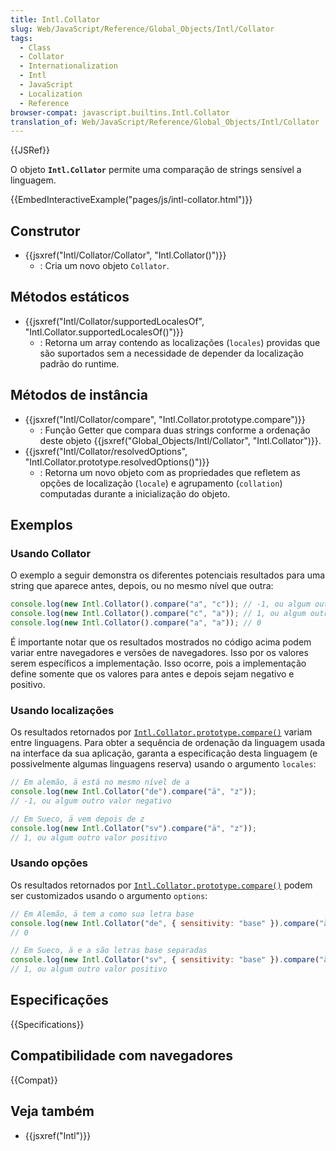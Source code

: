 ```yaml
---
title: Intl.Collator
slug: Web/JavaScript/Reference/Global_Objects/Intl/Collator
tags:
  - Class
  - Collator
  - Internationalization
  - Intl
  - JavaScript
  - Localization
  - Reference
browser-compat: javascript.builtins.Intl.Collator
translation_of: Web/JavaScript/Reference/Global_Objects/Intl/Collator
---
```


{{JSRef}}

O objeto **`Intl.Collator`** permite uma comparação de strings sensível a linguagem.

{{EmbedInteractiveExample("pages/js/intl-collator.html")}}

<!-- The source for this interactive example is stored in a GitHub repository. If you'd like to contribute to the interactive examples project, please clone https://github.com/mdn/interactive-examples and send us a pull request. -->

## Construtor

- {{jsxref("Intl/Collator/Collator", "Intl.Collator()")}}
  - : Cria um novo objeto `Collator`.

## Métodos estáticos

- {{jsxref("Intl/Collator/supportedLocalesOf", "Intl.Collator.supportedLocalesOf()")}}
  - : Retorna um array contendo as localizações (`locales`) providas que são suportados sem a necessidade de depender da localização padrão do runtime.

## Métodos de instância

- {{jsxref("Intl/Collator/compare", "Intl.Collator.prototype.compare")}}
	- : Função Getter que compara duas strings conforme a ordenação deste objeto {{jsxref("Global_Objects/Intl/Collator", "Intl.Collator")}}.
- {{jsxref("Intl/Collator/resolvedOptions", "Intl.Collator.prototype.resolvedOptions()")}}
	- : Retorna um novo objeto com as propriedades que refletem as opções de localização (`locale`) e agrupamento (`collation`) computadas durante a inicialização do objeto.

## Exemplos

### Usando Collator

O exemplo a seguir demonstra os diferentes potenciais resultados para uma string que aparece antes, depois, ou no mesmo nível que outra:

```js
console.log(new Intl.Collator().compare("a", "c")); // -1, ou algum outro valor negativo
console.log(new Intl.Collator().compare("c", "a")); // 1, ou algum outro valor positivo
console.log(new Intl.Collator().compare("a", "a")); // 0
```

É importante notar que os resultados mostrados no código acima podem variar entre navegadores e versões de navegadores. Isso por os valores serem específicos a implementação. Isso ocorre, pois a implementação define somente que os valores para antes e depois sejam negativo e positivo.

### Usando localizações

Os resultados retornados por [`Intl.Collator.prototype.compare()`](/en-US/docs/Web/JavaScript/Reference/Global_Objects/Intl/Collator/compare) variam entre linguagens. Para obter a sequência de ordenação da linguagem usada na interface da sua aplicação, garanta a especificação desta linguagem (e possivelmente algumas linguagens reserva) usando o argumento `locales`:

```js
// Em alemão, ä está no mesmo nível de a
console.log(new Intl.Collator("de").compare("ä", "z"));
// -1, ou algum outro valor negativo

// Em Sueco, ä vem depois de z
console.log(new Intl.Collator("sv").compare("ä", "z"));
// 1, ou algum outro valor positivo
```

### Usando opções

Os resultados retornados por [`Intl.Collator.prototype.compare()`](/en-US/docs/Web/JavaScript/Reference/Global_Objects/Intl/Collator/compare) podem ser customizados usando o argumento `options`:

```js
// Em Alemão, ä tem a como sua letra base
console.log(new Intl.Collator("de", { sensitivity: "base" }).compare("ä", "a"));
// 0

// Em Sueco, ä e a são letras base separadas
console.log(new Intl.Collator("sv", { sensitivity: "base" }).compare("ä", "a"));
// 1, ou algum outro valor positivo
```

## Especificações

{{Specifications}}

## Compatibilidade com navegadores

{{Compat}}

## Veja também

- {{jsxref("Intl")}}
